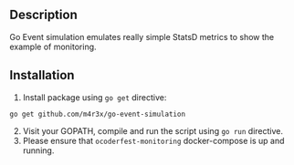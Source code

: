 ## Description

Go Event simulation emulates really simple StatsD metrics to show the example of monitoring.

## Installation

1. Install package using `go get` directive:
```
go get github.com/m4r3x/go-event-simulation
```

2. Visit your GOPATH, compile and run the script using `go run` directive.
3. Please ensure that `ocoderfest-monitoring` docker-compose is up and running.
